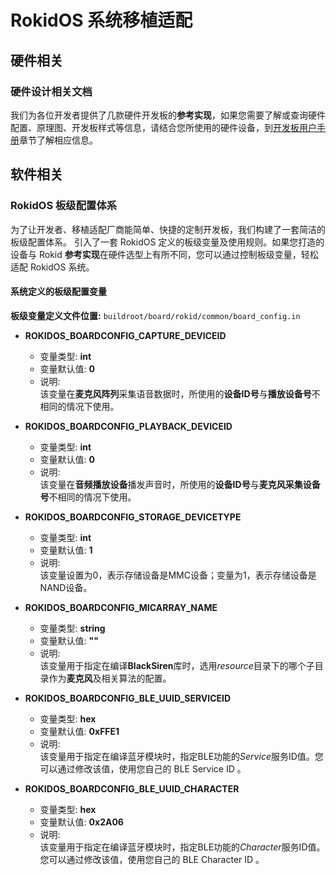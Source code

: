 # RokidOS 系统移植适配

## 硬件相关
### 硬件设计相关文档

我们为各位开发者提供了几款硬件开发板的**参考实现**，如果您需要了解或查询硬件配置、原理图、开发板样式等信息，请结合您所使用的硬件设备，到[开发板用户手册](../reference/dev_board/board_list.md)章节了解相应信息。

## 软件相关
### RokidOS 板级配置体系

为了让开发者、移植适配厂商能简单、快捷的定制开发板，我们构建了一套简洁的板级配置体系。
引入了一套 RokidOS 定义的板级变量及使用规则。如果您打造的设备与 Rokid **参考实现**在硬件选型上有所不同，您可以通过控制板级变量，轻松适配 RokidOS 系统。

#### 系统定义的板级配置变量

**板级变量定义文件位置:** ```buildroot/board/rokid/common/board_config.in```

* **ROKIDOS_BOARDCONFIG_CAPTURE_DEVICEID** <br>
	* 变量类型: **int**<br>
	* 变量默认值: **0**<br>
	* 说明:<br>
		该变量在**麦克风阵列**采集语音数据时，所使用的**设备ID号**与**播放设备号**不相同的情况下使用。<br> 

* **ROKIDOS_BOARDCONFIG_PLAYBACK_DEVICEID**<br>
	* 变量类型: **int**<br>
	* 变量默认值: **0**<br>
	* 说明:<br>
		该变量在**音频播放设备**播发声音时，所使用的**设备ID号**与**麦克风采集设备号**不相同的情况下使用。<br>

* **ROKIDOS_BOARDCONFIG_STORAGE_DEVICETYPE**<br>
	* 变量类型: **int**<br>
	* 变量默认值: **1**<br>
	* 说明:<br>
		该变量设置为0，表示存储设备是MMC设备；变量为1，表示存储设备是NAND设备。<br>

* **ROKIDOS_BOARDCONFIG_MICARRAY_NAME**<br>
	* 变量类型: **string**<br>
	* 变量默认值: **""**<br>
	* 说明:<br>
		该变量用于指定在编译**BlackSiren**库时，选用*resource*目录下的哪个子目录作为**麦克风**及相关算法的配置。<br>

* **ROKIDOS_BOARDCONFIG_BLE_UUID_SERVICEID**<br>
	* 变量类型: **hex**<br>
	* 变量默认值: **0xFFE1**<br>
	* 说明:<br>
		该变量用于指定在编译蓝牙模块时，指定BLE功能的*Service*服务ID值。您可以通过修改该值，使用您自己的 BLE Service ID 。<br>

* **ROKIDOS_BOARDCONFIG_BLE_UUID_CHARACTER**<br>
	* 变量类型: **hex**<br>
	* 变量默认值: **0x2A06**<br>
	* 说明:<br>
		该变量用于指定在编译蓝牙模块时，指定BLE功能的*Character*服务ID值。您可以通过修改该值，使用您自己的 BLE Character ID 。<br>


